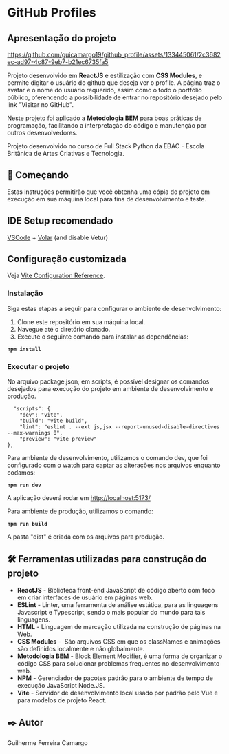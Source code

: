 # GitHub Profiles

## Apresentação do projeto

https://github.com/guicamargo19/github_profile/assets/133445061/2c3682ec-ad97-4c87-9eb7-b21ec6735fa5

Projeto desenvolvido em **ReactJS** e estilização com **CSS Modules**, e permite digitar o usuário do github que deseja
ver o profile. A página traz o avatar e o nome do usuário requerido, assim como o todo o portfólio público, oferencendo
a possibilidade de entrar no repositório desejado pelo link "Visitar no GitHub".

Neste projeto foi aplicado a **Metodologia BEM** para boas práticas de programação, facilitando a interpretação do código e
manutenção por outros desenvolvedores.

Projeto desenvolvido no curso de Full Stack Python da EBAC - Escola Britânica de Artes Criativas e Tecnologia.

## 🚀 Começando

Estas instruções permitirão que você obtenha uma cópia do projeto em execução em sua máquina local para fins de desenvolvimento e teste.

## IDE Setup recomendado

[VSCode](https://code.visualstudio.com/) +
[Volar](https://marketplace.visualstudio.com/items?itemName=Vue.volar) (and disable Vetur)

## Configuração customizada

Veja [Vite Configuration Reference](https://vitejs.dev/config/).

### Instalação

Siga estas etapas a seguir para configurar o ambiente de desenvolvimento:

1. Clone este repositório em sua máquina local.
2. Navegue até o diretório clonado.
3. Execute o seguinte comando para instalar as dependências:

  **``npm install``**

### Executar o projeto

No arquivo package.json, em scripts, é possível designar os comandos desejados para execução do projeto em ambiente de
desenvolvimento e produção.

      "scripts": {
        "dev": "vite",
        "build": "vite build",
        "lint": "eslint . --ext js,jsx --report-unused-disable-directives --max-warnings 0",
        "preview": "vite preview"
    },   

Para ambiente de desenvolvimento, utilizamos o comando dev, que foi configurado com o watch para captar as alterações
nos arquivos enquanto codamos:
 
  **``npm run dev``**

A aplicação deverá rodar em [http://localhost:5173/](http://localhost:5173/)

Para ambiente de produção, utilizamos o comando:

  **``npm run build``**

A pasta "dist" é criada com os arquivos para produção.

## 🛠️ Ferramentas utilizadas para construção do projeto

* **ReactJS** - Biblioteca front-end JavaScript de código aberto com foco em criar interfaces de usuário em páginas web.
* **ESLint** - Linter, uma ferramenta de análise estática, para as linguagens Javascript e Typescript, sendo o mais popular do mundo para tais linguagens.
* **HTML** - Linguagem de marcação utilizada na construção de páginas na Web.
* **CSS Modules** -  São arquivos CSS em que os classNames e animações são definidos localmente e não globalmente.
* **Metodologia BEM** - Block Element Modifier, é uma forma de organizar o código CSS para solucionar problemas frequentes no desenvolvimento web.
* **NPM** - Gerenciador de pacotes padrão para o ambiente de tempo de execução JavaScript Node.JS.
* **Vite** - Servidor de desenvolvimento local usado por padrão pelo Vue e para modelos de projeto React.

## ✒️ Autor

Guilherme Ferreira Camargo
